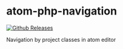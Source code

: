 # atom-php-navigation
[![Github Releases](https://img.shields.io/github/downloads/atom/atom-php-navigation/latest/total.svg)]()

Navigation by project classes in atom editor
